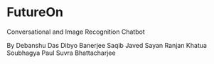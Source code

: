 # FutureOn
Conversational and Image Recognition Chatbot

By 
Debanshu Das
Dibyo Banerjee
Saqib Javed
Sayan Ranjan Khatua
Soubhagya Paul
Suvra Bhattacharjee
